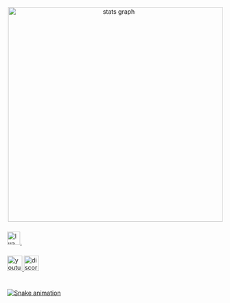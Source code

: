 <div align="center">
  <img src="https://github-readme-stats.vercel.app/api?username=VzScripter&hide_title=false&hide_rank=false&show_icons=true&include_all_commits=true&count_private=true&disable_animations=false&theme=github_dark&locale=en&hide_border=false" height="500" alt="stats graph"  />
  <! <img src="https://github-readme-stats.vercel.app/api/top-langs?username=VzScripter&locale=en&hide_title=false&layout=compact&card_width=320&langs_count=5&theme=github_dark&hide_border=false" height="150" alt="languages graph"  />
</div>

###

<div align="left">
  <a href="#">
      <img src="https://cdn.jsdelivr.net/gh/devicons/devicon/icons/lua/lua-original.svg" height="30" alt="lua logo"  />
      <img width="12" />
  </a>
</div>

###

<div align="left">
  <a href="https://www.youtube.com/channel/UCOXNYmK1RVGHLCjLlUPhKmA">
      <img src="https://img.shields.io/static/v1?message=Youtube&logo=youtube&label=&color=FF1717&logoColor=white&labelColor=&style=for-the-badge" height="35" alt="youtube logo"  />
  </a>
  <a href="#">
      <img src="https://img.shields.io/static/v1?message=Discord&logo=discord&label=&color=7289DA&logoColor=white&labelColor=&style=for-the-badge" height="35" alt="discord logo"  />
  </a>
</div>

###

<br clear="both">

<a href="#">
    <img src="https://profile-readme-generator.com/assets/snake.svg" alt="Snake animation" />
</a>
